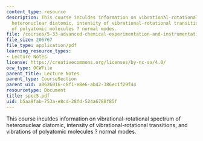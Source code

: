 ```yaml
---
content_type: resource
description: This course inculdes information on vibrational-rotational spectrum of
  heteronuclear diatomic, intensity of vibrational-rotational transitions, and vibrations
  of polyatomic molecules ? normal modes.
file: /courses/5-33-advanced-chemical-experimentation-and-instrumentation-fall-2007/b5aa9fab753ae8cd28fd524a6788f85f_spec5.pdf
file_size: 206767
file_type: application/pdf
learning_resource_types:
- Lecture Notes
license: https://creativecommons.org/licenses/by-nc-sa/4.0/
ocw_type: OCWFile
parent_title: Lecture Notes
parent_type: CourseSection
parent_uid: a0626016-c8f1-e8e6-ab42-386ec1f29f44
resourcetype: Document
title: spec5.pdf
uid: b5aa9fab-753a-e8cd-28fd-524a6788f85f
---
```

This course inculdes information on vibrational-rotational spectrum of heteronuclear diatomic, intensity of vibrational-rotational transitions, and vibrations of polyatomic molecules ? normal modes.